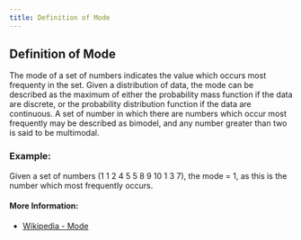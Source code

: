 ```yaml
---
title: Definition of Mode
---
```

## Definition of Mode

The mode of a set of numbers indicates the value which occurs most frequenty in the set.
Given a distribution of data, the mode can be described as the maximum of either the probability mass function if the data are discrete, or the probability distribution function if the data are continuous. A set of number in which there are numbers which occur most frequently may be described as bimodel, and any number greater than two is said to be multimodal. 

### Example:

Given a set of numbers (1 1 2 4 5 5 8 9 10 1 3 7), the mode = 1, as this is the number which most frequently occurs. 

#### More Information:

- [Wikipedia - Mode](https://en.wikipedia.org/wiki/Mode_(statistics))

